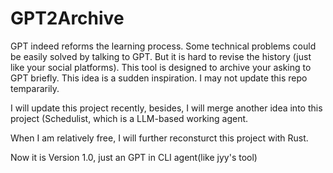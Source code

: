 # GPT2Archive
GPT indeed reforms the learning process. Some technical problems could be easily solved by talking to GPT. But it is hard to revise the history (just like your social platforms). This tool is designed to archive your asking to GPT briefly. This idea is a sudden inspiration. I may not update this repo tempararily.


I will update this project recently, besides, I will merge another idea into this project (Schedulist, which is a LLM-based working agent.

When I am relatively free, I will further reconsturct this project with Rust.

Now it is Version 1.0, just an GPT in CLI agent(like jyy's tool)
